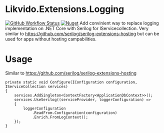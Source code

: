 # Likvido.Extensions.Logging
[![GitHub Workflow Status](https://img.shields.io/github/workflow/status/likvido/Likvido.Extensions.Logging/Publish%20to%20nuget)](https://github.com/Likvido/Likvido.Extensions.Logging/actions?query=workflow%3A%22Publish+to+nuget%22)
[![Nuget](https://img.shields.io/nuget/v/Likvido.Extensions.Logging)](https://www.nuget.org/packages/Likvido.Extensions.Logging/)
Add convinient way to replace logging implementation on .NET Core with Serilog for IServicecollection. Very similar to https://github.com/serilog/serilog-extensions-hosting but can be used for apps without hosting campabilities.
# Usage
Similar to https://github.com/serilog/serilog-extensions-hosting
```
private static void Configure(IConfiguration configuration, IServiceCollection services)
{
    services.AddSingleton<ContextFactory<ApplicationDbContext>>();
    services.UseSerilog((serviceProvider, loggerConfiguration) =>
    {
        loggerConfiguration
            .ReadFrom.Configuration(configuration)
            .Enrich.FromLogContext();
    });
}
```
